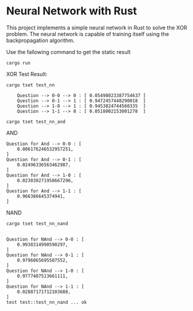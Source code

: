 # Neural Network with Rust

This project implements a simple neural network in Rust to solve the XOR problem. The neural network is capable of training itself using the backpropagation algorithm.

Use the fallowing command to get the static result

```shell
cargo run
```

XOR Test Result:

```shell
cargo tset test_nn
```

```shell
    Question --> 0-0 --> 0 : [ 0.05498023387754637 ]
    Question --> 0-1 --> 1 : [ 0.9472457448290018  ]
    Question --> 1-0 --> 1 : [ 0.9453824744560335  ]
    Question --> 1-1 --> 0 : [ 0.0518002153001278  ]
```

```shell
cargo tset test_nn_and
```

AND

```shell
Question for And --> 0-0 : [
    0.006176246532957251,
]
Question for And --> 0-1 : [
    0.02496336563462987,
]
Question for And --> 1-0 : [
    0.023030271958667296,
]
Question for And --> 1-1 : [
    0.966386645374941,
]

```

NAND

```shell
cargo tset test_nn_nand
```

```shell

Question for NAnd --> 0-0 : [
    0.9938314990590297,
]
Question for NAnd --> 0-1 : [
    0.9796065695507552,
]
Question for NAnd --> 1-0 : [
    0.9777487513661111,
]
Question for NAnd --> 1-1 : [
    0.02887171712103688,
]
test test::test_nn_nand ... ok
```
